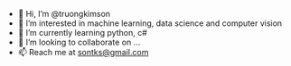 - 👋 Hi, I’m @truongkimson
- 👀 I’m interested in machine learning, data science and computer vision
- 🌱 I’m currently learning python, c#
- 💞️ I’m looking to collaborate on ...
- 📫 Reach me at sontks@gmail.com

<!---
truongkimson/truongkimson is a ✨ special ✨ repository because its `README.md` (this file) appears on your GitHub profile.
You can click the Preview link to take a look at your changes.
--->
